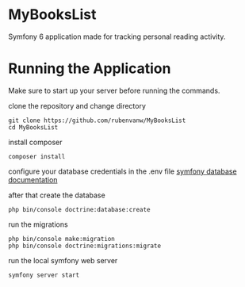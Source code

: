 # MyBooksList
Symfony 6 application made for tracking personal reading activity.

# Running the Application

Make sure to start up your server before running the commands.

clone the repository and change directory
```
git clone https://github.com/rubenvanw/MyBooksList
cd MyBooksList
```

install composer
```
composer install
```

configure your database credentials in the .env file
[symfony database documentation](https://symfony.com/doc/current/doctrine.html)

after that create the database
```
php bin/console doctrine:database:create
```

run the migrations
```
php bin/console make:migration
php bin/console doctrine:migrations:migrate
```

run the local symfony web server
```
symfony server start
```

